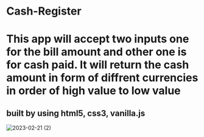 # Cash-Register
<h1>This app will accept two inputs one for the bill amount and other one is for cash paid. It will return the cash amount in form of diffrent currencies in order of high value to low value</h1>
<h2>built by using html5, css3, vanilla.js</h2>




![2023-02-21 (2)](https://user-images.githubusercontent.com/125183729/220319309-ae92e211-9a7c-41d0-a325-13d0854a8bb4.png)
